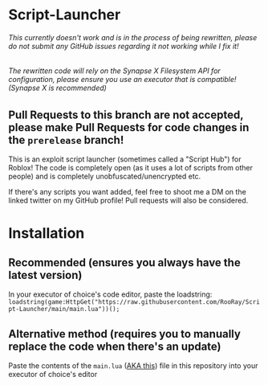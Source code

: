 # Script-Launcher

###### This currently doesn't work and is in the process of being rewritten, please do not submit any GitHub issues regarding it not working while I fix it! 
###### The rewritten code will rely on the Synapse X Filesystem API for configuration, please ensure you use an executor that is compatible! (Synapse X is recommended)

## Pull Requests to this branch are not accepted, please make Pull Requests for code changes in the `prerelease` branch!

This is an exploit script launcher (sometimes called a "Script Hub") for Roblox! The code is completely open (as it uses a lot of scripts from other people) and is completely unobfuscated/unencrypted etc.

If there's any scripts you want added, feel free to shoot me a DM on the linked twitter on my GitHub profile! Pull requests will also be considered.

# Installation

## Recommended (ensures you always have the latest version)

In your executor of choice's code editor, paste the loadstring: `loadstring(game:HttpGet("https://raw.githubusercontent.com/RooRay/Script-Launcher/main/main.lua"))();` 

## Alternative method (requires you to manually replace the code when there's an update)

Paste the contents of the `main.lua` ([AKA this](https://github.com/RooRay/Script-Launcher/blob/stable/main.lua)) file in this repository into your executor of choice's editor
